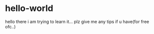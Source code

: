 # hello-world

hello there i am trying to learn it...
plz give me any tips if u have(for free ofc..)
